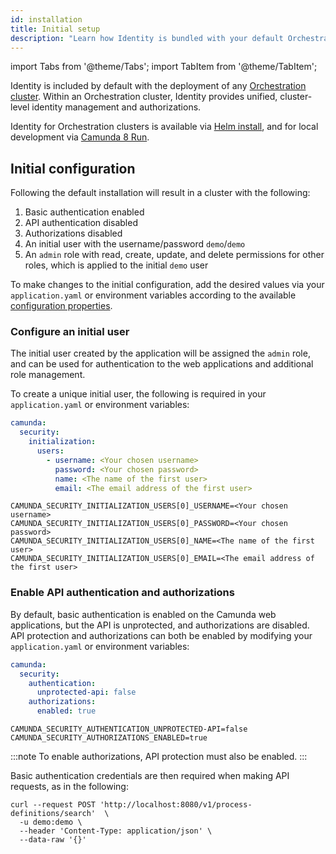 ```yaml
---
id: installation
title: Initial setup
description: "Learn how Identity is bundled with your default Orchestration cluster."
---
```


import Tabs from '@theme/Tabs';
import TabItem from '@theme/TabItem';

Identity is included by default with the deployment of any [Orchestration cluster](/self-managed/reference-architecture/reference-architecture.md#orchestration-cluster). Within an Orchestration cluster, Identity provides unified, cluster-level identity management and authorizations.

Identity for Orchestration clusters is available via [Helm install](/self-managed/setup/install.md), and for local development via [Camunda 8 Run](/self-managed/setup/deploy/local/c8run.md).

## Initial configuration

Following the default installation will result in a cluster with the following:

1. Basic authentication enabled
2. API authentication disabled
3. Authorizations disabled
4. An initial user with the username/password `demo`/`demo`
5. An `admin` role with read, create, update, and delete permissions for other roles, which is applied to the initial `demo` user

To make changes to the initial configuration, add the desired values via your `application.yaml` or environment variables according to the available [configuration properties](./configuration.md).

### Configure an initial user

The initial user created by the application will be assigned the `admin` role, and can be used for authentication to the web applications and additional role management.

To create a unique initial user, the following is required in your `application.yaml` or environment variables:

<Tabs>
  <TabItem value="helm" label="Helm properties" default>

```yaml
camunda:
  security:
    initialization:
      users:
        - username: <Your chosen username>
          password: <Your chosen password>
          name: <The name of the first user>
          email: <The email address of the first user>
```

  </TabItem>
<TabItem value="env" label="Environment variables" default>

```shell
CAMUNDA_SECURITY_INITIALIZATION_USERS[0]_USERNAME=<Your chosen username>
CAMUNDA_SECURITY_INITIALIZATION_USERS[0]_PASSWORD=<Your chosen password>
CAMUNDA_SECURITY_INITIALIZATION_USERS[0]_NAME=<The name of the first user>
CAMUNDA_SECURITY_INITIALIZATION_USERS[0]_EMAIL=<The email address of the first user>
```

  </TabItem>
</Tabs>

### Enable API authentication and authorizations

By default, basic authentication is enabled on the Camunda web applications, but the API is unprotected, and authorizations are disabled. API protection and authorizations can both be enabled by modifying your `application.yaml` or environment variables:

<Tabs>
  <TabItem value="helm" label="Helm properties" default>

```yaml
camunda:
  security:
    authentication:
      unprotected-api: false
    authorizations:
      enabled: true
```

  </TabItem>
<TabItem value="env" label="Environment variables" default>

```shell
CAMUNDA_SECURITY_AUTHENTICATION_UNPROTECTED-API=false
CAMUNDA_SECURITY_AUTHORIZATIONS_ENABLED=true
```

  </TabItem>
</Tabs>

:::note
To enable authorizations, API protection must also be enabled.
:::

Basic authentication credentials are then required when making API requests, as in the following:

```shell
curl --request POST 'http://localhost:8080/v1/process-definitions/search'  \
  -u demo:demo \
  --header 'Content-Type: application/json' \
  --data-raw '{}'
```
